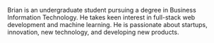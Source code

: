 Brian is an undergraduate student pursuing a degree in Business Information Technology. He takes keen interest in full-stack web development and machine learning. He is passionate about startups, innovation, new technology, and developing new products.
